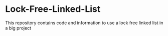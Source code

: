 # Lock-Free-Linked-List
This repository contains code and information to use a lock free linked list in a big project
